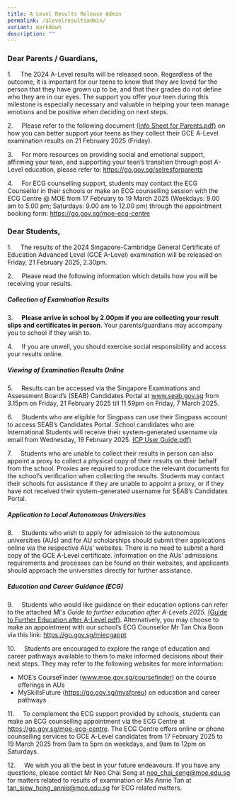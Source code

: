 ```yaml
---
title: A Level Results Release Admin
permalink: /alevelresultsadmin/
variant: markdown
description: ""
---
```

<h3> Dear Parents / Guardians, </h3>

1.&nbsp;&nbsp;&nbsp;&nbsp; The 2024 A-Level results will be released soon. Regardless of the outcome, it is important for our teens to know that they are loved for the person that they have grown up to be, and that their grades do not define who they are in our eyes. The support you offer your teen during this milestone is especially necessary and valuable in helping your teen manage emotions and be positive when deciding on next steps.

2.&nbsp;&nbsp;&nbsp;&nbsp; Please refer to the following document [(Info Sheet for Parents.pdf)](/files/A%20level%20Results%20Release/2024_A_Level_Info_Sheet_for_Parents.pdf) on how you can better support your teens as they collect their GCE A-Level examination results on 21 February 2025 (Friday). 


3.&nbsp;&nbsp;&nbsp;&nbsp; For more resources on providing social and emotional support, affirming your teen, and supporting your teen’s transition through post A-Level education, please refer to: https://go.gov.sg/selresforparents

4.&nbsp;&nbsp;&nbsp;&nbsp; For ECG counselling support, students may contact the ECG Counsellor in their schools or make an ECG counselling session with the ECG Centre @ MOE from 17 February to 19 March 2025 (Weekdays: 9.00 am to 5.00 pm; Saturdays: 9.00 am to 12.00 pm) through the appointment booking form: https://go.gov.sg/moe-ecg-centre

<h3> Dear Students,</h3> 

1.&nbsp;&nbsp;&nbsp;&nbsp; The results of the 2024 Singapore-Cambridge General Certificate of Education Advanced Level (GCE A-Level) examination will be released on Friday, 21 February 2025, 2.30pm.

2.&nbsp;&nbsp;&nbsp;&nbsp; Please read the following information which details how you will be receiving your results. 

<h5>Collection of Examination Results </h5>

3.&nbsp;&nbsp;&nbsp;&nbsp; <strong>Please arrive in school by 2.00pm if you are collecting your result slips and certificates in person.</strong> Your parents/guardians may accompany you to school if they wish to. 

4.&nbsp;&nbsp;&nbsp;&nbsp; If you are unwell, you should exercise social responsibility and access your results online.
 
 <h5>Viewing of Examination Results Online </h5>
 
5.&nbsp;&nbsp;&nbsp;&nbsp; Results can be accessed via the Singapore Examinations and Assessment Board’s (SEAB) Candidates Portal at www.seab.gov.sg from 3.15pm on Friday, 21 February 2025 till 11.59pm on Friday, 7 March 2025.

6.&nbsp;&nbsp;&nbsp;&nbsp; Students who are eligible for Singpass can use their Singpass account to access SEAB’s Candidates Portal. School candidates who are International Students will receive their system-generated username via email from Wednesday, 19 February 2025.   [(CP User Guide.pdf)](/files/A%20level%20Results%20Release/CP_User_Guide___School_Candidates.pdf)

7.&nbsp;&nbsp;&nbsp;&nbsp; Students who are unable to collect their results in person can also appoint a proxy to collect a physical copy of their results on their behalf from the school. Proxies are required to produce the relevant documents for the school’s verification when collecting the results. Students may contact their schools for assistance if they are unable to appoint a proxy, or if they have not received their system-generated username for SEAB’s Candidates Portal.

 <h5>Application to Local Autonomous Universities </h5>
 
8.&nbsp;&nbsp;&nbsp;&nbsp; Students who wish to apply for admission to the autonomous universities (AUs) and for AU scholarships should submit their applications online via the respective AUs’ websites. There is no need to submit a hard copy of the GCE A-Level certificate. Information on the AUs’ admissions requirements and processes can be found on their websites, and applicants should approach the universities directly for further assistance. 

 <h5>Education and Career Guidance (ECG)</h5>
 
 9.&nbsp;&nbsp;&nbsp;&nbsp; Students who would like guidance on their education options can refer to the attached <em>MI's Guide to further education after A-Levels 2025.</em> [(Guide to Further Education after A-Level.pdf)](/files/A%20level%20Results%20Release/Guide_to_further_education_after_A_Levels__2025.pdf). Alternatively, you may choose to make an appointment with our school’s ECG Counsellor Mr Tan Chia Boon via this link: https://go.gov.sg/miecgappt
 
 10.&nbsp;&nbsp;&nbsp;&nbsp; Students are encouraged to explore the range of education and career pathways available to them to make informed decisions about their next steps. They may refer to the following websites for more information:
* MOE’s CourseFinder (www.moe.gov.sg/coursefinder) on the course offerings in AUs
* MySkillsFuture (https://go.gov.sg/mysfpreu) on education and career pathways

11.&nbsp;&nbsp;&nbsp;&nbsp; To complement the ECG support provided by schools, students can make an ECG counselling appointment via the ECG Centre at https://go.gov.sg/moe-ecg-centre. The ECG Centre offers online or phone counselling services to GCE A-Level candidates from 17 February 2025 to 19 March 2025 from 9am to 5pm on weekdays, and 9am to 12pm on Saturdays.

12.&nbsp;&nbsp;&nbsp;&nbsp; We wish you all the best in your future endeavours. If you have any questions, please contact Mr Neo Chai Seng at <a href="mailto:neo_chai_seng@moe.edu.sg" target="">neo_chai_seng@moe.edu.sg</a>   for matters related to results of examination or Ms Annie Tan at <a href="mailto:tan_siew_hong_annie@moe.edu.sg" target="">tan_siew_hong_annie@moe.edu.sg</a>   for ECG related matters.